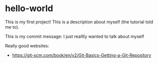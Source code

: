 # hello-world
This is my first project!
This is a description about myself (the tutorial told me to).

This is my commit message: I just realllly wanted to talk about myself

Really good websites:
- https://git-scm.com/book/en/v2/Git-Basics-Getting-a-Git-Repository

